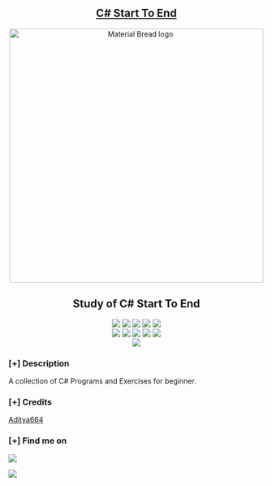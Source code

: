 <h2 align="center"><u>C# Start To End</u></h2>
<p align="center">
  <img width="500px" src="https://th.bing.com/th/id/R.233cd6686efdd0b755587b548dd96cf0?rik=3yDkBTMY%2fllISQ&riu=http%3a%2f%2fi.imgur.com%2f6dMhVY2.gif&ehk=qoa%2fRF%2bI4LRjkI%2famDnm0HZI9noJooFDWMjGjOaRsW4%3d&risl=&pid=ImgRaw&r=0" alt="Material Bread logo">
    <h2 align="center"> Study of C# Start To End </h2>
</p>




<p align="center">
    <img src="https://img.shields.io/github/stars/Aditya664/C-Sharp-Start-to-End?style=for-the-badge&color=orange">
    <img src="https://img.shields.io/github/forks/Aditya664/C-Sharp-Start-to-End?style=for-the-badge&color=purple">
    <img src="https://img.shields.io/github/license/Aditya664/C-Sharp-Start-to-End?style=for-the-badge&color=blue">
    <img src="https://img.shields.io/github/issues/Aditya664/C-Sharp-Start-to-End?style=for-the-badge&color=red">
    <img src="https://img.shields.io/github/contributors/Aditya664/C-Sharp-Start-to-End?style=for-the-badge&color=cyan">
<br>
    <img src="https://img.shields.io/badge/Author-Aditya Deshmukh-magenta?style=flat-square">
    <img src="https://img.shields.io/badge/Open%20Source-Yes-orange?style=flat-square">
    <img src="https://img.shields.io/badge/Maintained-Yes-cyan?style=flat-square">
    <img src="https://img.shields.io/badge/Made%20In-India-green?style=flat-square">
    <img src="https://img.shields.io/badge/Written%20In-csharp-blue?style=flat-square">
<br>
    <img src="https://github-readme-stats.vercel.app/api/pin/?username=Aditya664&repo=C-Sharp-Start-to-End&theme=synthwave">
</p>

### [+] Description
A collection of C# Programs and Exercises
for beginner.

### [+] Credits 
<a href="C-Sharp-Start-to-End">Aditya664</a>

### [+] Find me on 
<a href="mailto:adityadeshmukh7350@gmail.com" target="_blank"><img src="https://img.shields.io/badge/Email-adityadeshmukh7350@gmail.com-blue?style=for-the-badge&logo=gmail"></a>

<a href="https://m.me/adityadds07" target="_blank"><img src="https://img.shields.io/badge/Messenger-adityadds07-blue?style=for-the-badge&logo=messenger"></a>

